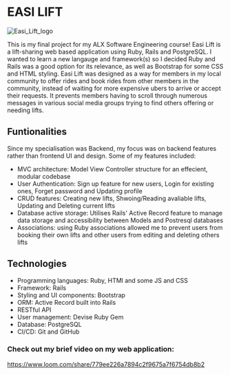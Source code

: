 # EASI LIFT 
![Easi_Lift_logo](https://github.com/Serinajefthas/Easi_Lift/assets/95409426/3231cff5-4463-41eb-ba96-8a8caba3aa0b)

This is my final project for my ALX Software Engineering course! Easi Lift is a lift-sharing web based application using Ruby, Rails and PostgreSQL. I wanted to learn a new langauge and framework(s) so I decided Ruby and Rails was a good option for its relevance, as well as Bootstrap for some CSS and HTML styling. Easi Lift was designed as a way for members in my local community to offer rides and book rides from other members in the community, instead of waiting for more expensive ubers to arrive or accept their requests. It prevents members having to scroll through numerous messages in various social media groups trying to find others offering or needing lifts.


## Funtionalities
Since my specialisation was Backend, my focus was on backend features rather than frontend UI and design. Some of my features included:
- MVC architecture: Model View Controller structure for an effecient, modular codebase
- User Authentication: Sign up feature for new users, Login for existing ones, Forget password and Updating profile
- CRUD features: Creating new lifts, Shwoing/Reading avaliable lifts, Updating and Deleting current lifts
- Database active storage: Utilises Rails' Active Record feature to manage data storage and accessibility between Models and Postresql databases
- Associations: using Ruby associations allowed me to prevent users from booking their own lifts and other users from editing and deleting others lifts


## Technologies
- Programming languages: Ruby, HTMl and some JS and CSS
- Framework: Rails
- Styling and UI components: Bootstrap
- ORM: Active Record built into Rails
- RESTful API
- User management: Devise Ruby Gem
- Database: PostgreSQL
- CI/CD: Git and GitHub



### Check out my brief video on my web application:
https://www.loom.com/share/779ee226a7894c2f9675a7f6754db8b2
